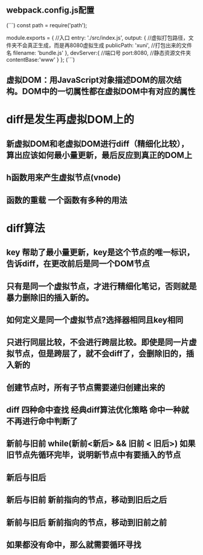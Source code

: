 ## webpack.config.js配置
(```)
  const path = require('path');

  module.exports = {
    //入口
    entry: './src/index.js',
    output: {
      //虚拟打包路径，文件夹不会真正生成，而是再8080虚拟生成
      publicPath: 'xuni',
      //打包出来的文件名
      filename: 'bundle.js'
    },
    devServer:{
      //端口号
      port:8080,
      //静态资源文件夹
      contentBase:'www'
    }
  };
(```)

## 虚拟DOM：用JavaScript对象描述DOM的层次结构。DOM中的一切属性都在虚拟DOM中有对应的属性

# diff是发生再虚拟DOM上的
## 新虚拟DOM和老虚拟DOM进行diff（精细化比较），算出应该如何最小量更新，最后反应到真正的DOM上

## h函数用来产生虚拟节点(vnode)

## 函数的重载 一个函数有多种的用法

# diff算法
## key 帮助了最小量更新，key是这个节点的唯一标识，告诉diff，在更改前后是同一个DOM节点
## 只有是同一个虚拟节点，才进行精细化笔记，否则就是暴力删除旧的插入新的。
## 如何定义是同一个虚拟节点?选择器相同且key相同

## 只进行同层比较，不会进行跨层比较。即使是同一片虚拟节点，但是跨层了，就不会diff了，会删除旧的，插入新的

## 创建节点时，所有子节点需要递归创建出来的

## diff 四种命中查找 经典diff算法优化策略 命中一种就不再进行命中判断了

## 新前与旧前 while(新前<新后> && 旧前 < 旧后>) 如果旧节点先循环完毕，说明新节点中有要插入的节点

## 新后与旧后
## 新后与旧前 新前指向的节点，移动到旧后之后
## 新前与旧后 新前指向的节点，移动到旧前之前

## 如果都没有命中，那么就需要循环寻找